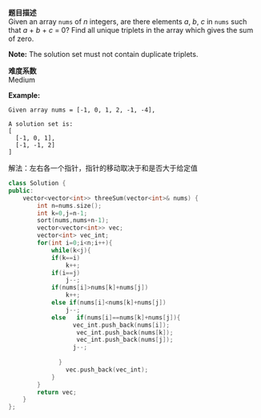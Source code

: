 **题目描述**   
Given an array `nums` of *n* integers, are there elements *a*, *b*, *c* in `nums` such that *a* + *b* + *c* = 0? Find all unique triplets in the array which gives the sum of zero.

**Note:**
The solution set must not contain duplicate triplets.

 **难度系数**    
Medium 

**Example:**
```
Given array nums = [-1, 0, 1, 2, -1, -4],

A solution set is:
[
  [-1, 0, 1],
  [-1, -1, 2]
]
```

解法：左右各一个指针，指针的移动取决于和是否大于给定值
```c++
class Solution {
public:
    vector<vector<int>> threeSum(vector<int>& nums) {
        int n=nums.size();
        int k=0,j=n-1;
        sort(nums,nums+n-1);
        vector<vector<int>> vec;
        vector<int> vec_int;
        for(int i=0;i<n;i++){
            while(k<j){
            if(k==i)
                k++;
            if(i==j)
                j--;
            if(nums[i]>nums[k]+nums[j])
                k++;
            else if(nums[i]<nums[k]+nums[j])
                j--;
            else   if(nums[i]==nums[k]+nums[j]){
                  vec_int.push_back(nums[i]);
                   vec_int.push_back(nums[k]);
                   vec_int.push_back(nums[j]);
                  j--;
                  
              }
                vec.push_back(vec_int);
            }  
        }
        return vec;   
    }
};
```